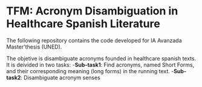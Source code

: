 # TFM: Acronym Disambiguation in Healthcare Spanish Literature

The following repository contains the code developed for IA Avanzada Master'thesis (UNED).

The objetive is disambiguate acronyms founded in healthcare spanish texts. It is deivided in two tasks:
-**Sub-task1**: Find acronyms, named Short Forms, and their corresponding meaning (long forms) in the running text.
-**Sub-task2**: Disambiguate acronym senses
